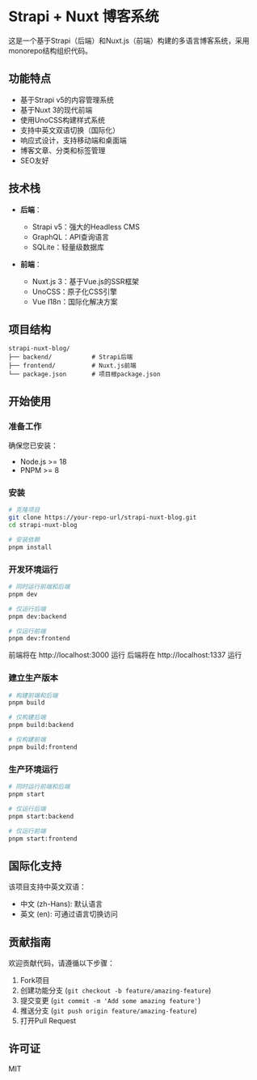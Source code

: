 # Strapi + Nuxt 博客系统

这是一个基于Strapi（后端）和Nuxt.js（前端）构建的多语言博客系统，采用monorepo结构组织代码。

## 功能特点

- 基于Strapi v5的内容管理系统
- 基于Nuxt 3的现代前端
- 使用UnoCSS构建样式系统
- 支持中英文双语切换（国际化）
- 响应式设计，支持移动端和桌面端
- 博客文章、分类和标签管理
- SEO友好

## 技术栈

- **后端**：
  - Strapi v5：强大的Headless CMS
  - GraphQL：API查询语言
  - SQLite：轻量级数据库

- **前端**：
  - Nuxt.js 3：基于Vue.js的SSR框架
  - UnoCSS：原子化CSS引擎
  - Vue I18n：国际化解决方案

## 项目结构

```
strapi-nuxt-blog/
├── backend/           # Strapi后端
├── frontend/          # Nuxt.js前端
└── package.json       # 项目根package.json
```

## 开始使用

### 准备工作

确保您已安装：
- Node.js >= 18
- PNPM >= 8

### 安装

```bash
# 克隆项目
git clone https://your-repo-url/strapi-nuxt-blog.git
cd strapi-nuxt-blog

# 安装依赖
pnpm install
```

### 开发环境运行

```bash
# 同时运行前端和后端
pnpm dev

# 仅运行后端
pnpm dev:backend

# 仅运行前端
pnpm dev:frontend
```

前端将在 http://localhost:3000 运行
后端将在 http://localhost:1337 运行

### 建立生产版本

```bash
# 构建前端和后端
pnpm build

# 仅构建后端
pnpm build:backend

# 仅构建前端
pnpm build:frontend
```

### 生产环境运行

```bash
# 同时运行前端和后端
pnpm start

# 仅运行后端
pnpm start:backend

# 仅运行前端
pnpm start:frontend
```

## 国际化支持

该项目支持中英文双语：
- 中文 (zh-Hans): 默认语言
- 英文 (en): 可通过语言切换访问

## 贡献指南

欢迎贡献代码，请遵循以下步骤：
1. Fork项目
2. 创建功能分支 (`git checkout -b feature/amazing-feature`)
3. 提交变更 (`git commit -m 'Add some amazing feature'`)
4. 推送分支 (`git push origin feature/amazing-feature`)
5. 打开Pull Request

## 许可证

MIT
